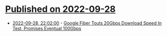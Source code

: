 # [Published on 2022-09-28](index.md)

* [2022-09-28, 22:02:00](https://mobile.slashdot.org/story/22/09/28/2033228/google-fiber-touts-20gbps-download-speed-in-test-promises-eventual-100gbps?utm_source=rss1.0mainlinkanon&utm_medium=feed) - [Google Fiber Touts 20Gbps Download Speed In Test, Promises Eventual 100Gbps](https://mobile.slashdot.org/story/22/09/28/2033228/google-fiber-touts-20gbps-download-speed-in-test-promises-eventual-100gbps?utm_source=rss1.0mainlinkanon&utm_medium=feed)
